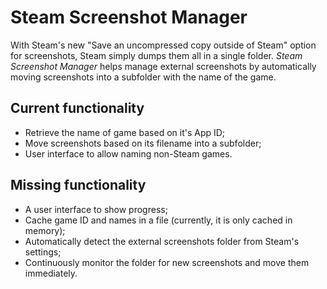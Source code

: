 Steam Screenshot Manager
========================

With Steam's new "Save an uncompressed copy outside of Steam" option for screenshots, Steam simply 
dumps them all in a single folder. *Steam Screenshot Manager* helps manage external screenshots by 
automatically moving screenshots into a subfolder with the name of the game.

Current functionality
---------------------

- Retrieve the name of game based on it's App ID;
- Move screenshots based on its filename into a subfolder;
- User interface to allow naming non-Steam games.

Missing functionality
---------------------

- A user interface to show progress;
- Cache game ID and names in a file (currently, it is only cached in memory);
- Automatically detect the external screenshots folder from Steam's settings;
- Continuously monitor the folder for new screenshots and move them immediately.
